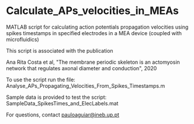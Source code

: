 # Calculate_APs_velocities_in_MEAs
MATLAB script for calculating action potentials propagation velocities using spikes timestamps in specified electrodes in a MEA device (coupled with microfluidics)

This script is associated with the publication

Ana Rita Costa et al, "The membrane periodic skeleton is an actomyosin network that regulates axonal diameter and conduction", 2020



To use the script run the file: Analyse_APs_Propagating_Velocities_From_Spikes_Timestamps.m

Sample data is provided to test the script: SampleData_SpikesTimes_and_ElecLabels.mat

For questions, contact pauloaguiar@ineb.up.pt
